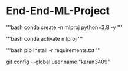 # End-End-ML-Project

'''bash
conda create -n mlproj python=3.8 -y
''' 

'''bash 
conda activate mlproj
''' 

'''bash
pip install -r requirements.txt 
''' 

git config --global user.name "karan3409"